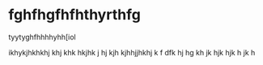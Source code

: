 # fghfhgfhfhthyrthfg
tyytyghfhhhhyhh[iol

ikhykjhkhkhj
khj
khk
hkjhk
j
hj
kjh
kjhhjjhkhj
k
f
dfk
hj
hg
kh
jk
hjk
hjk
h
jk
h
